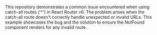 This repository demonstrates a common issue encountered when using catch-all routes ('*') in React Router v6.  The problem arises when the catch-all route doesn't correctly handle unexpected or invalid URLs. This example showcases the bug and the solution to ensure the NotFound component renders for any invalid route.